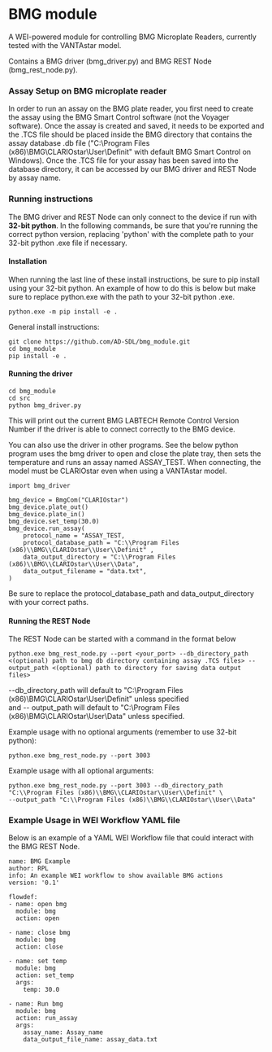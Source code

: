 # BMG module 

A WEI-powered module for controlling BMG Microplate Readers, currently tested with the VANTAstar model.

Contains a BMG driver (bmg_driver.py) and BMG REST Node (bmg_rest_node.py). 

### Assay Setup on BMG microplate reader

In order to run an assay on the BMG plate reader, you first need to create the assay using the BMG Smart Control software (not the Voyager software). Once the assay is created and saved, it needs to be exported and the .TCS file should be placed inside the BMG directory that contains the assay database .db file ("C:\Program Files (x86)\BMG\CLARIOstar\User\Definit" with default BMG Smart Control on Windows). Once the .TCS file for your assay has been saved into the database directory, it can be accessed by our BMG driver and REST Node by assay name. 

### Running instructions

The BMG driver and REST Node can only connect to the device if run with **32-bit python**. In the following commands, be sure that you're running the correct python version, replacing 'python' with the complete path to your 32-bit python .exe file if necessary. 

#### Installation

When running the last line of these install instructions, be sure to pip install using your 32-bit python. An example of how to do this is below but make sure to replace python.exe with the path to your 32-bit python .exe.

    python.exe -m pip install -e .

General install instructions: 

    git clone https://github.com/AD-SDL/bmg_module.git
    cd bmg_module 
    pip install -e .

#### Running the driver

    cd bmg_module
    cd src
    python bmg_driver.py

This will print out the current BMG LABTECH Remote Control Version Number if the driver is able to connect correctly to the BMG device.

You can also use the driver in other programs. See the below python program uses the bmg driver to open and close the plate tray, then sets the temperature and runs an assay named ASSAY_TEST. When connecting, the model must be CLARIOstar even when using a VANTAstar model.

    import bmg_driver

    bmg_device = BmgCom("CLARIOstar")
    bmg_device.plate_out()
    bmg_device.plate_in()
    bmg_device.set_temp(30.0)
    bmg_device.run_assay(
        protocol_name = "ASSAY_TEST,
        protocol_database_path = "C:\\Program Files (x86)\\BMG\\CLARIOstar\\User\\Definit" ,
        data_output_directory = "C:\\Program Files (x86)\\BMG\\CLARIOstar\\User\\Data",
        data_output_filename = "data.txt",
    )

Be sure to replace the protocol_database_path and data_output_directory with your correct paths. 


#### Running the REST Node

The REST Node can be started with a command in the format below

    python.exe bmg_rest_node.py --port <your_port> --db_directory_path <(optional) path to bmg db directory containing assay .TCS files> --output_path <(optional) path to directory for saving data output files>


--db_directory_path will default to "C:\\Program Files (x86)\\BMG\\CLARIOstar\\User\\Definit" unless specified \
and -- output_path will default to "C:\\Program Files (x86)\\BMG\\CLARIOstar\\User\\Data" unless specified.

Example usage with no optional arguments (remember to use 32-bit python): 


    python.exe bmg_rest_node.py --port 3003


Example usage with all optional arguments: 


    python.exe bmg_rest_node.py --port 3003 --db_directory_path "C:\\Program Files (x86)\\BMG\\CLARIOstar\\User\\Definit" \
    --output_path "C:\\Program Files (x86)\\BMG\\CLARIOstar\\User\\Data"


### Example Usage in WEI Workflow YAML file

Below is an example of a YAML WEI Workflow file that could interact with the BMG REST Node. 

    name: BMG Example
    author: RPL 
    info: An example WEI workflow to show available BMG actions
    version: '0.1'

    flowdef:
    - name: open bmg
      module: bmg
      action: open

    - name: close bmg
      module: bmg
      action: close

    - name: set temp
      module: bmg
      action: set_temp
      args:
        temp: 30.0

    - name: Run bmg
      module: bmg
      action: run_assay
      args: 
        assay_name: Assay_name
        data_output_file_name: assay_data.txt












